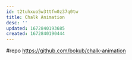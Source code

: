 ```yaml
---
id: t2tuhxuo5w3ttfw0z37q0tw
title: Chalk Animation
desc: ''
updated: 1672840193685
created: 1672840190444
---
```


#repo https://github.com/bokub/chalk-animation